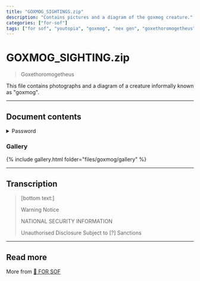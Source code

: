 ```yaml
---
title: "GOXMOG_SIGHTINGS.zip"
description: "Contains pictures and a diagram of the goxmog creature."
categories: ["for-sof"]
tags: ["for sof", "youtopia", "goxmog", "nex gen", "goxethoromogetheus"]
---
```


# GOXMOG_SIGHTING.zip

> Goxethoromogetheus

This file contains photographs and a diagram of a creature informally known as "goxmog".

***

## Document contents

<details class="password">
    <summary>Password</summary>

cegfbdfagfdc
</details>

### Gallery

{% include gallery.html folder="files/goxmog/gallery" %}

***

## Transcription

> [bottom text:]
> 
> Warning Notice
> 
> NATIONAL SECURITY INFORMATION
> 
> Unauthorised Disclosure Subject to [?] Sanctions

***

## Read more

More  from [📁 FOR SOF](../for-sof)
